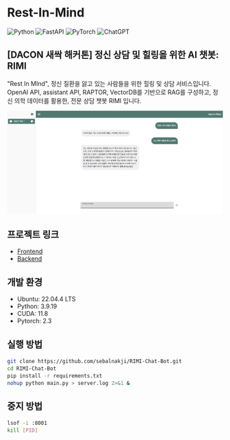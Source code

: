 # Rest-In-Mind
![Python](https://img.shields.io/badge/Python-3776AB?style=for-the-badge&logo=python&logoColor=white)
![FastAPI](https://img.shields.io/badge/FastAPI-005571?style=for-the-badge&logo=fastapi)
![PyTorch](https://img.shields.io/badge/PyTorch-%23EE4C2C.svg?style=for-the-badge&logo=PyTorch&logoColor=white)
![ChatGPT](https://img.shields.io/badge/chatGPT-74aa9c?style=for-the-badge&logo=openai&logoColor=white)

## [DACON 새싹 해커톤] 정신 상담 및 힐링을 위한 AI 챗봇: RIMI

"Rest In MInd", 정신 질환을 앓고 있는 사람들을 위한 힐링 및 상담 서비스입니다.
OpenAI API, assistant API, RAPTOR, VectorDB를 기반으로 RAG를 구성하고,
정신 의학 데이터를 활용한, 전문 상담 챗봇 RIMI 입니다.  

![Sample Image](sample.png)  

## 프로젝트 링크

- [Frontend](https://github.com/myk0907/rest-in-mind-frontend)
- [Backend](https://github.com/KDULAB/rest-in-mind-Backend)

## 개발 환경

- Ubuntu: 22.04.4 LTS
- Python: 3.9.19
- CUDA: 11.8
- Pytorch: 2.3

## 실행 방법

```bash
git clone https://github.com/sebalnakji/RIMI-Chat-Bot.git
cd RIMI-Chat-Bot
pip install -r requirements.txt
nohup python main.py > server.log 2>&1 &
```

## 중지 방법

```bash
lsof -i :8001
kill [PID]
```
